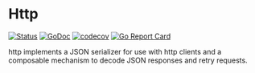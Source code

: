 # Http

[![Status](https://travis-ci.com/tvastar/http.svg?branch=master)](https://travis-ci.com/tvastar/http?branch=master)
[![GoDoc](https://godoc.org/github.com/tvastar/http?status.svg)](https://godoc.org/github.com/tvastar/http)
[![codecov](https://codecov.io/gh/tvastar/http/branch/master/graph/badge.svg)](https://codecov.io/gh/tvastar/http)
[![Go Report Card](https://goreportcard.com/badge/github.com/tvastar/http)](https://goreportcard.com/report/github.com/tvastar/http)

http implements a JSON serializer for use with http clients and a
composable mechanism to decode JSON responses and retry requests.
